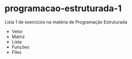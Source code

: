# programacao-estruturada-1
Lista 1 de exercícios na matéria de Programação Estruturada
- Vetor
- Matriz
- Lista
- Funções
- Files
